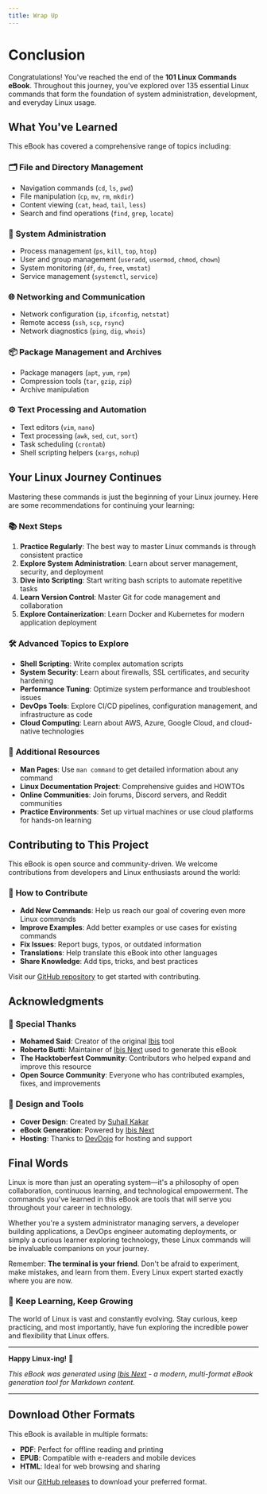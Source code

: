```yaml
---
title: Wrap Up
---
```


# Conclusion

Congratulations! You've reached the end of the **101 Linux Commands eBook**. Throughout this journey, you've explored over 135 essential Linux commands that form the foundation of system administration, development, and everyday Linux usage.

## What You've Learned

This eBook has covered a comprehensive range of topics including:

### 🗂️ **File and Directory Management**
- Navigation commands (`cd`, `ls`, `pwd`)
- File manipulation (`cp`, `mv`, `rm`, `mkdir`)
- Content viewing (`cat`, `head`, `tail`, `less`)
- Search and find operations (`find`, `grep`, `locate`)

### 🔧 **System Administration**
- Process management (`ps`, `kill`, `top`, `htop`)
- User and group management (`useradd`, `usermod`, `chmod`, `chown`)
- System monitoring (`df`, `du`, `free`, `vmstat`)
- Service management (`systemctl`, `service`)

### 🌐 **Networking and Communication**
- Network configuration (`ip`, `ifconfig`, `netstat`)
- Remote access (`ssh`, `scp`, `rsync`)
- Network diagnostics (`ping`, `dig`, `whois`)

### 📦 **Package Management and Archives**
- Package managers (`apt`, `yum`, `rpm`)
- Compression tools (`tar`, `gzip`, `zip`)
- Archive manipulation

### ⚙️ **Text Processing and Automation**
- Text editors (`vim`, `nano`)
- Text processing (`awk`, `sed`, `cut`, `sort`)
- Task scheduling (`crontab`)
- Shell scripting helpers (`xargs`, `nohup`)

## Your Linux Journey Continues

Mastering these commands is just the beginning of your Linux journey. Here are some recommendations for continuing your learning:

### 📚 **Next Steps**
1. **Practice Regularly**: The best way to master Linux commands is through consistent practice
2. **Explore System Administration**: Learn about server management, security, and deployment
3. **Dive into Scripting**: Start writing bash scripts to automate repetitive tasks
4. **Learn Version Control**: Master Git for code management and collaboration
5. **Explore Containerization**: Learn Docker and Kubernetes for modern application deployment

### 🛠️ **Advanced Topics to Explore**
- **Shell Scripting**: Write complex automation scripts
- **System Security**: Learn about firewalls, SSL certificates, and security hardening
- **Performance Tuning**: Optimize system performance and troubleshoot issues
- **DevOps Tools**: Explore CI/CD pipelines, configuration management, and infrastructure as code
- **Cloud Computing**: Learn about AWS, Azure, Google Cloud, and cloud-native technologies

### 📖 **Additional Resources**
- **Man Pages**: Use `man command` to get detailed information about any command
- **Linux Documentation Project**: Comprehensive guides and HOWTOs
- **Online Communities**: Join forums, Discord servers, and Reddit communities
- **Practice Environments**: Set up virtual machines or use cloud platforms for hands-on learning

## Contributing to This Project

This eBook is open source and community-driven. We welcome contributions from developers and Linux enthusiasts around the world:

### 🤝 **How to Contribute**
- **Add New Commands**: Help us reach our goal of covering even more Linux commands
- **Improve Examples**: Add better examples or use cases for existing commands
- **Fix Issues**: Report bugs, typos, or outdated information
- **Translations**: Help translate this eBook into other languages
- **Share Knowledge**: Add tips, tricks, and best practices

Visit our [GitHub repository](https://github.com/bobbyiliev/101-linux-commands) to get started with contributing.

## Acknowledgments

### 🙏 **Special Thanks**
- **Mohamed Said**: Creator of the original [Ibis](https://github.com/themsaid/ibis/) tool
- **Roberto Butti**: Maintainer of [Ibis Next](https://github.com/Hi-Folks/ibis-next) used to generate this eBook
- **The Hacktoberfest Community**: Contributors who helped expand and improve this resource
- **Open Source Community**: Everyone who has contributed examples, fixes, and improvements

### 🎨 **Design and Tools**
- **Cover Design**: Created by [Suhail Kakar](https://twitter.com/SuhailKakar)
- **eBook Generation**: Powered by [Ibis Next](https://github.com/Hi-Folks/ibis-next)
- **Hosting**: Thanks to [DevDojo](https://devdojo.com) for hosting and support

## Final Words

Linux is more than just an operating system—it's a philosophy of open collaboration, continuous learning, and technological empowerment. The commands you've learned in this eBook are tools that will serve you throughout your career in technology.

Whether you're a system administrator managing servers, a developer building applications, a DevOps engineer automating deployments, or simply a curious learner exploring technology, these Linux commands will be invaluable companions on your journey.

Remember: **The terminal is your friend**. Don't be afraid to experiment, make mistakes, and learn from them. Every Linux expert started exactly where you are now.

### 🚀 **Keep Learning, Keep Growing**

The world of Linux is vast and constantly evolving. Stay curious, keep practicing, and most importantly, have fun exploring the incredible power and flexibility that Linux offers.

---

**Happy Linux-ing!** 🐧

*This eBook was generated using [Ibis Next](https://github.com/Hi-Folks/ibis-next) - a modern, multi-format eBook generation tool for Markdown content.*

---

## Download Other Formats

This eBook is available in multiple formats:
- **PDF**: Perfect for offline reading and printing
- **EPUB**: Compatible with e-readers and mobile devices  
- **HTML**: Ideal for web browsing and sharing

Visit our [GitHub releases](https://github.com/bobbyiliev/101-linux-commands/releases) to download your preferred format.
